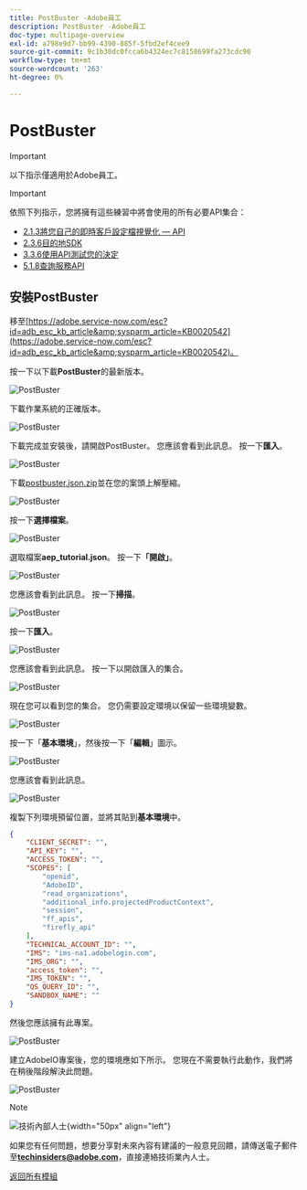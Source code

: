 ```yaml
---
title: PostBuster -Adobe員工
description: PostBuster -Adobe員工
doc-type: multipage-overview
exl-id: a798e9d7-bb99-4390-885f-5fbd2ef4cee9
source-git-commit: 9c1b30dc0fcca6b4324ec7c8158699fa273cdc90
workflow-type: tm+mt
source-wordcount: '263'
ht-degree: 0%

---
```


# PostBuster

>[!IMPORTANT]
>
>以下指示僅適用於Adobe員工。

>[!IMPORTANT]
>
>依照下列指示，您將擁有這些練習中將會使用的所有必要API集合：
>
>- [2.1.3將您自己的即時客戶設定檔視覺化 — API](./modules/rtcdp-b2c/module2.1/ex3.md)
>- [2.3.6目的地SDK](./modules/rtcdp-b2c/module2.3/ex6.md)
>- [3.3.6使用API測試您的決定](./modules/ajo-b2c/module3.3/ex6.md)
>- [5.1.8查詢服務API](./modules/datadistiller/module5.1/ex8.md)

## 安裝PostBuster

移至[https://adobe.service-now.com/esc?id=adb_esc_kb_article&amp;sysparm_article=KB0020542](https://adobe.service-now.com/esc?id=adb_esc_kb_article&amp;sysparm_article=KB0020542)。

按一下以下載&#x200B;**PostBuster**&#x200B;的最新版本。

![PostBuster](./assets/images/pb1.png)

下載作業系統的正確版本。

![PostBuster](./assets/images/pb2.png)

下載完成並安裝後，請開啟PostBuster。 您應該會看到此訊息。 按一下&#x200B;**匯入**。

![PostBuster](./assets/images/pb3.png)

下載[postbuster.json.zip](./assets/postman/postbuster.json.zip)並在您的案頭上解壓縮。

![PostBuster](./assets/images/pbpb.png)

按一下&#x200B;**選擇檔案**。

![PostBuster](./assets/images/pb4.png)

選取檔案&#x200B;**aep_tutorial.json**。 按一下&#x200B;**「開啟」**。

![PostBuster](./assets/images/pb5.png)

您應該會看到此訊息。 按一下&#x200B;**掃描**。

![PostBuster](./assets/images/pb6.png)

按一下&#x200B;**匯入**。

![PostBuster](./assets/images/pb7.png)

您應該會看到此訊息。 按一下以開啟匯入的集合。

![PostBuster](./assets/images/pb8.png)

現在您可以看到您的集合。 您仍需要設定環境以保留一些環境變數。

![PostBuster](./assets/images/pb9.png)

按一下「**基本環境**」，然後按一下「**編輯**」圖示。

![PostBuster](./assets/images/pb10.png)

您應該會看到此訊息。

![PostBuster](./assets/images/pb11.png)

複製下列環境預留位置，並將其貼到&#x200B;**基本環境**&#x200B;中。

```json
{
	"CLIENT_SECRET": "",
	"API_KEY": "",
	"ACCESS_TOKEN": "",
	"SCOPES": [
		"openid",
		"AdobeID",
		"read_organizations",
		"additional_info.projectedProductContext",
		"session",
		"ff_apis",
		"firefly_api"
	],
	"TECHNICAL_ACCOUNT_ID": "",
	"IMS": "ims-na1.adobelogin.com",
	"IMS_ORG": "",
	"access_token": "",
	"IMS_TOKEN": "",
	"QS_QUERY_ID": "",
	"SANDBOX_NAME": ""
}
```

然後您應該擁有此專案。

![PostBuster](./assets/images/pb12.png)

建立AdobeIO專案後，您的環境應如下所示。 您現在不需要執行此動作，我們將在稍後階段解決此問題。

![PostBuster](./assets/images/pb13.png)

>[!NOTE]
>
>![技術內部人士](./assets/images/techinsiders.png){width="50px" align="left"}
>
>如果您有任何問題，想要分享對未來內容有建議的一般意見回饋，請傳送電子郵件至&#x200B;**techinsiders@adobe.com**，直接連絡技術業內人士。

[返回所有模組](./overview.md)
